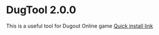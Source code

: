 # DugTool 2.0.0 #
This is a useful tool for Dugout Online game
[Quick install link](https://raw.github.com/lufurt/DugTool/master/dist/DugTool.user.js)
